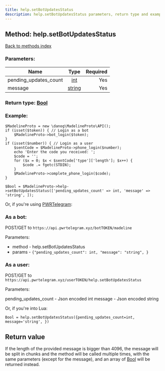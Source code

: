 ```yaml
---
title: help.setBotUpdatesStatus
description: help.setBotUpdatesStatus parameters, return type and example
---
```

## Method: help.setBotUpdatesStatus  
[Back to methods index](index.md)


### Parameters:

| Name     |    Type       | Required |
|----------|:-------------:|---------:|
|pending\_updates\_count|[int](../types/int.md) | Yes|
|message|[string](../types/string.md) | Yes|


### Return type: [Bool](../types/Bool.md)

### Example:


```
$MadelineProto = new \danog\MadelineProto\API();
if (isset($token)) { // Login as a bot
    $MadelineProto->bot_login($token);
}
if (isset($number)) { // Login as a user
    $sentCode = $MadelineProto->phone_login($number);
    echo 'Enter the code you received: ';
    $code = '';
    for ($x = 0; $x < $sentCode['type']['length']; $x++) {
        $code .= fgetc(STDIN);
    }
    $MadelineProto->complete_phone_login($code);
}

$Bool = $MadelineProto->help->setBotUpdatesStatus(['pending_updates_count' => int, 'message' => 'string', ]);
```

Or, if you're using [PWRTelegram](https://pwrtelegram.xyz):

### As a bot:

POST/GET to `https://api.pwrtelegram.xyz/botTOKEN/madeline`

Parameters:

* method - help.setBotUpdatesStatus
* params - `{"pending_updates_count": int, "message": "string", }`



### As a user:

POST/GET to `https://api.pwrtelegram.xyz/userTOKEN/help.setBotUpdatesStatus`

Parameters:

pending_updates_count - Json encoded int
message - Json encoded string



Or, if you're into Lua:

```
Bool = help.setBotUpdatesStatus({pending_updates_count=int, message='string', })
```


## Return value 

If the length of the provided message is bigger than 4096, the message will be split in chunks and the method will be called multiple times, with the same parameters (except for the message), and an array of [Bool](../types/Bool.md) will be returned instead.


